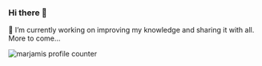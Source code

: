 ### Hi there 👋

🔭 I’m currently working on improving my knowledge and sharing it with all. More to come...

<p align="left"> <img src="https://komarev.com/ghpvc/?username=marjamis" alt="marjamis profile counter" /> </p>

